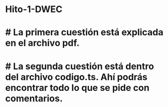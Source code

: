 # Hito-1-DWEC

# # La primera cuestión está explicada en el archivo pdf.

# # La segunda cuestión está dentro del archivo codigo.ts. Ahí podrás encontrar todo lo que se pide con comentarios.
